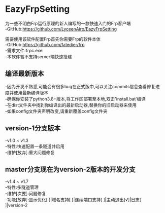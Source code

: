 # EazyFrpSetting
为一些不明白Frp运行原理的新人编写的一款快速入门的Frp客户端  
-GitHub:https://github.com/LyceenAiro/EazyFrpSetting
  
需要使用该软件配置Frp首先你需要Frp的软件本体  
-GitHub:https://github.com/fatedier/frp  
-需求文件:frpc.exe  
-本软件暂不支持server端快速搭建  
## 编译最新版本
-因为开发不熟悉,可能会有很多bug在正式版中,可以关注commits信息查看修复进度并使用最新编译版本  
-确保你安装了python3.8+版本,将工作区部署至本地,双击'install.bat'编译  
-在dist文件夹中找到你编译出的最新启动器,替换你的旧启动器来使用  
-如果config文件夹声明改变,请重新覆盖config文件夹  
## version-1分支版本  
-v1.0 ~ v1.3  
-特性:快速配置一条隧道并启用  
-维护[放弃]:重大问题修复  
## master分支现在为version-2版本的开发分支
-v1.4 ~ v1.7  
-特性:多隧道管理  
-维护[次要]:问题修复  
-功能[放弃]:显示优化[ ]|域名支持[ ]|连续端口支持[ ]|主动退出[√]|日志[ ]|version-2  
